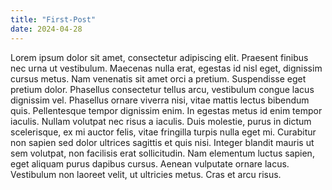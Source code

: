 ```yaml
---
title: "First-Post"
date: 2024-04-28
---
```


Lorem ipsum dolor sit amet, consectetur adipiscing elit. Praesent finibus nec urna ut vestibulum. Maecenas nulla erat, egestas id nisl eget, dignissim cursus metus. Nam venenatis sit amet orci a pretium. Suspendisse eget pretium dolor. Phasellus consectetur tellus arcu, vestibulum congue lacus dignissim vel. Phasellus ornare viverra nisi, vitae mattis lectus bibendum quis. Pellentesque tempor dignissim enim. In egestas metus id enim tempor iaculis. Nullam volutpat nec risus a iaculis. Duis molestie, purus in dictum scelerisque, ex mi auctor felis, vitae fringilla turpis nulla eget mi. Curabitur non sapien sed dolor ultrices sagittis et quis nisi. Integer blandit mauris ut sem volutpat, non facilisis erat sollicitudin. Nam elementum luctus sapien, eget aliquam purus dapibus cursus. Aenean vulputate ornare lacus. Vestibulum non laoreet velit, ut ultricies metus. Cras et arcu risus.
